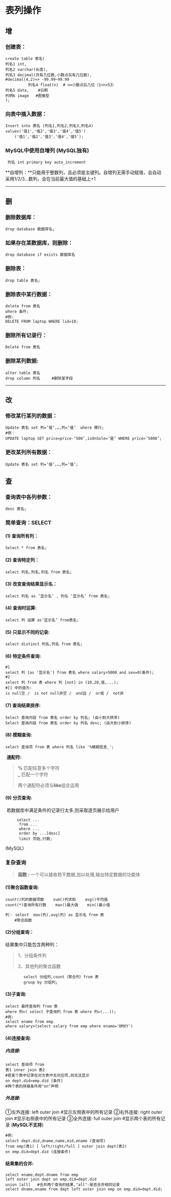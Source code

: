 # 表列操作

## 增

### 创建表：

```mysql
create table 表名(
列名1 int,               
列名2 varchar(长度),      
列名3 decimal(共有几位数,小数点后有几位数),  
#decimal(4,2)=> -99.99~99.99
          列名4 float(n)  # n=小数点后几位（1<n<53）
列名5 data,    #日期
列明6 image   #图像型             
);
```

### 向表中插入数据：

```mysql
Insert into 表名 (列名1,列名2,列名3,列名4)
values('值1','值2','值3','值4','值5')
	('值1','值2','值3','值4','值5');
```

### MySQL中使用自增列 (MySQL独有)

```mysql
 列名 int primary key auto_increment
```

​	**自增列：**只能用于整数列，且必须是主键列。自增列无需手动赋值，会自动采用1/2/3…数列，会在当前最大值的基础上+1



---

## 删

### 删除数据库：

```mysql
drop database 数据库名;
```
### 如果存在某数据库，则删除：

```mysql
drop database if exists 数据库名
```
### 删除表：

```mysql
drop table 表名;
```
### 删除表中某行数据：

```mysql
delete from 表名 
where 条件; 
#例:
DELETE FROM laptop WHERE lid=10;
```
### 删除所有记录行：

```mysql
Delete from 表名 
```
### 删除某列数据: 

```mysql
alter table 表名
drop column 列名     #删除某字段
```


---

## 改

### 修改某行某列的数据：

```mysql
Update 表名 set 列=’值’,…,列=’值’  where 哪行;
#例：
UPDATE laptop SET price=price-‘500’,isOnSole=’是’ WHERE price>’5000’;
```
### 更改某列所有数据：

```mysql
Update 表名 set 列=’值’,…,列=’值’;   
```
## 查

### 查询表中各列参数：

```mysql
desc 表名;  
```
### 简单查询：SELECT

#### (1)	查询所有列：

```mysql
Select * from 表名;
```
#### (2)	查询特定列：

```mysql
select 列名,列名,列名 from 表名;
```
#### (3)	改变查询结果显示名：

```mysql
select 列名 as ’显示名’ , 列名 ‘显示名’ from 表名;
```
#### (4)	查询时运算: 

```mysql
select 列 运算 as’显示名’ from表名;
```
#### (5)	只显示不同的记录: 

```mysql
select distinct 列名,列名 from 表名;
```
#### (6)	特定条件查询: 

```mysql
#1
select 列 [as '显示名'] from 表名 where salary>5000 and sex=0(条件);
#2
select 列 from 表 where 列 [not] in (10,20,值,...);
#[] 中的值为:
is null空 /  is not null非空 /  and且 /  or或 /  not非
```
#### (7)	查询结果排序:

```mysql
Select 查询内容 from 表名 order by 列名; (由小到大排序)
Select 查询内容 from 表名 order by 列名 desc; (由大到小排序)
```
#### (8)	模糊查询: 

```mysql
select 查询项 from 表 where 列名 like '%模糊信息_';
```
​	**通配符:**

> **%** 	匹配任意多个字符    
> **_**		匹配一个字符
>
> 两个通配符必须与**like**组合运用

#### (9)	分页查询: 

​	若数据库中满足条件的记录行太多,则采取逐页展示给用户

```mysql
     select ... 
      from ...
      where ...
      order by ...[desc]
      limit 页始,行数;
```
(MySQL)



### 复杂查询

> **函数 :** 一个可以接收若干数据,加以处理,输出特定数据的功能体

#### (1)聚合函数查询: 

```mysql
count()列的数据项数    sum()列求和    avg()平均值  
count(*)查询所有行数    max()最大值    min()最小值  

列： select  max(列),avg(列) as 显示名 from 表      
	#聚合函数
```
#### (2)分组查询：

结果集中只能包含两种列：

> 1、分组条件列
>
> 2、其他列的聚合函数

```mysql
        select 分组列,count（聚合列）from 表 
        group by 分组列;
```
#### (3)子查询: 

```mysql
select 最终查询列 from 表 
where 列=( select 子查询列 from 表 where 列=(...));
#例: 
select ename from emp 
where salary>(select salary from emp where ename='DMXY')
```
#### (4)连接查询: 

##### 内连接:

```mysql
select 查询项 from 
表1 inner join 表2    
#若某个表中记录在对方表中无对应项,则无法显示
on dept.did=emp.did [条件]  
#两个表的拼接条件用"on"声明
```
#####  外连接:

①左外连接:  left outer join   	#显示左侧表中的所有记录
②右外连接:  right outer join	#显示右侧表中的所有记录
③全外连接:  full outer join	#显示两个表的所有记录 (**MySQL不支持**)

```mysql
#例: 
select dept.did,dname,name,eid,ename (查询项)
from emp(表1) [ left/right/full ] outer join dept(表2)
on emp.did=dept.did (连接条件)
```
####  结果集的合并: 

```mysql
select ename,dept.dname from emp 
left outer join dept on emp.did=dept.did
union [all]   #合并两个查询的结果,"all"-是否合并相同记录
select dname,ename from dept left outer join emp on emp.did=dept.did;
```
